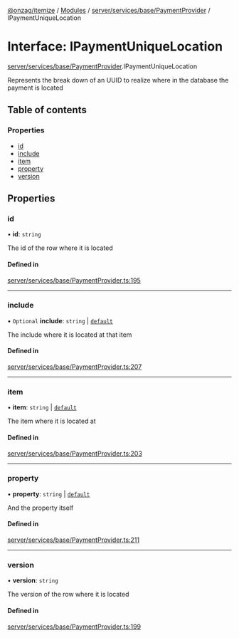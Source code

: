 [@onzag/itemize](../README.md) / [Modules](../modules.md) / [server/services/base/PaymentProvider](../modules/server_services_base_PaymentProvider.md) / IPaymentUniqueLocation

# Interface: IPaymentUniqueLocation

[server/services/base/PaymentProvider](../modules/server_services_base_PaymentProvider.md).IPaymentUniqueLocation

Represents the break down of an UUID to realize
where in the database the payment is located

## Table of contents

### Properties

- [id](server_services_base_PaymentProvider.IPaymentUniqueLocation.md#id)
- [include](server_services_base_PaymentProvider.IPaymentUniqueLocation.md#include)
- [item](server_services_base_PaymentProvider.IPaymentUniqueLocation.md#item)
- [property](server_services_base_PaymentProvider.IPaymentUniqueLocation.md#property)
- [version](server_services_base_PaymentProvider.IPaymentUniqueLocation.md#version)

## Properties

### id

• **id**: `string`

The id of the row where it is located

#### Defined in

[server/services/base/PaymentProvider.ts:195](https://github.com/onzag/itemize/blob/f2f29986/server/services/base/PaymentProvider.ts#L195)

___

### include

• `Optional` **include**: `string` \| [`default`](../classes/base_Root_Module_ItemDefinition_Include.default.md)

The include where it is located at that item

#### Defined in

[server/services/base/PaymentProvider.ts:207](https://github.com/onzag/itemize/blob/f2f29986/server/services/base/PaymentProvider.ts#L207)

___

### item

• **item**: `string` \| [`default`](../classes/base_Root_Module_ItemDefinition.default.md)

The item where it is located at

#### Defined in

[server/services/base/PaymentProvider.ts:203](https://github.com/onzag/itemize/blob/f2f29986/server/services/base/PaymentProvider.ts#L203)

___

### property

• **property**: `string` \| [`default`](../classes/base_Root_Module_ItemDefinition_PropertyDefinition.default.md)

And the property itself

#### Defined in

[server/services/base/PaymentProvider.ts:211](https://github.com/onzag/itemize/blob/f2f29986/server/services/base/PaymentProvider.ts#L211)

___

### version

• **version**: `string`

The version of the row where it is located

#### Defined in

[server/services/base/PaymentProvider.ts:199](https://github.com/onzag/itemize/blob/f2f29986/server/services/base/PaymentProvider.ts#L199)

